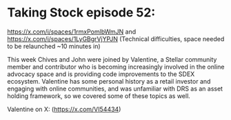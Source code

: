 # Taking Stock episode 52: 

https://x.com/i/spaces/1rmxPomlbWmJN and https://x.com/i/spaces/1LyGBgrVjYPJN (Technical difficulties, space needed to be relaunched ~10 minutes in)

This week Chives and John were joined by Valentine, a Stellar community member and contributor who is becoming increasingly involved in the online advocacy space and is providing code improvements to the SDEX ecosystem. Valentine has some personal history as a retail investor and engaging with online communities, and was unfamiliar with DRS as an asset holding framework, so we covered some of these topics as well.

Valentine on X: (https://x.com/VI54434)
